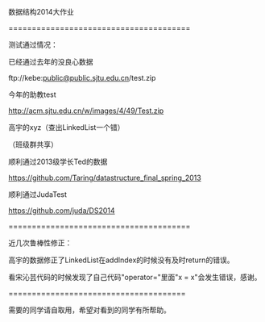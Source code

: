 数据结构2014大作业

=======================================

测试通过情况：

已经通过去年的没良心数据

ftp://kebe:public@public.sjtu.edu.cn/test.zip

今年的助教test

http://acm.sjtu.edu.cn/w/images/4/49/Test.zip

高宇的xyz（查出LinkedList一个错）

（班级群共享）

顺利通过2013级学长Ted的数据

https://github.com/Taring/datastructure_final_spring_2013

顺利通过JudaTest

https://github.com/juda/DS2014

=======================================

近几次鲁棒性修正：

高宇的数据修正了LinkedList在addIndex的时候没有及时return的错误。

看宋沁芸代码的时候发现了自己代码"operator="里面"x = x"会发生错误，感谢。

======================================

需要的同学请自取用，希望对看到的同学有所帮助。
